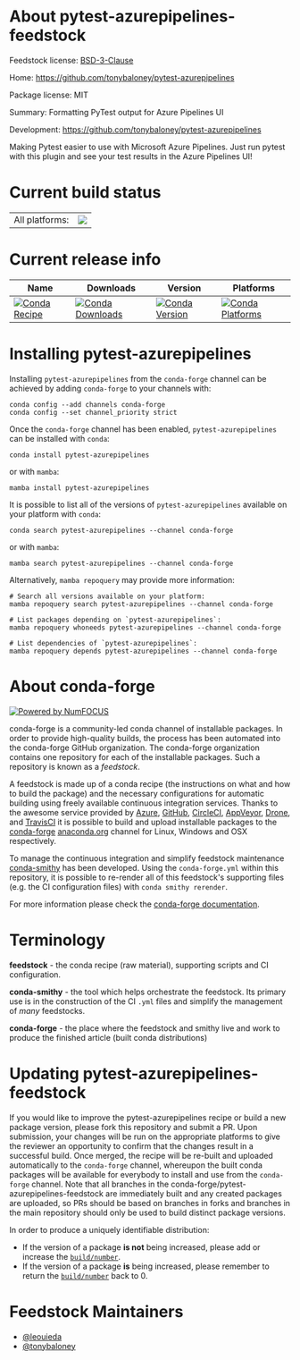 About pytest-azurepipelines-feedstock
=====================================

Feedstock license: [BSD-3-Clause](https://github.com/conda-forge/pytest-azurepipelines-feedstock/blob/main/LICENSE.txt)

Home: https://github.com/tonybaloney/pytest-azurepipelines

Package license: MIT

Summary: Formatting PyTest output for Azure Pipelines UI

Development: https://github.com/tonybaloney/pytest-azurepipelines

Making Pytest easier to use with Microsoft Azure Pipelines. Just run pytest with
this plugin and see your test results in the Azure Pipelines UI!


Current build status
====================


<table><tr><td>All platforms:</td>
    <td>
      <a href="https://dev.azure.com/conda-forge/feedstock-builds/_build/latest?definitionId=6472&branchName=main">
        <img src="https://dev.azure.com/conda-forge/feedstock-builds/_apis/build/status/pytest-azurepipelines-feedstock?branchName=main">
      </a>
    </td>
  </tr>
</table>

Current release info
====================

| Name | Downloads | Version | Platforms |
| --- | --- | --- | --- |
| [![Conda Recipe](https://img.shields.io/badge/recipe-pytest--azurepipelines-green.svg)](https://anaconda.org/conda-forge/pytest-azurepipelines) | [![Conda Downloads](https://img.shields.io/conda/dn/conda-forge/pytest-azurepipelines.svg)](https://anaconda.org/conda-forge/pytest-azurepipelines) | [![Conda Version](https://img.shields.io/conda/vn/conda-forge/pytest-azurepipelines.svg)](https://anaconda.org/conda-forge/pytest-azurepipelines) | [![Conda Platforms](https://img.shields.io/conda/pn/conda-forge/pytest-azurepipelines.svg)](https://anaconda.org/conda-forge/pytest-azurepipelines) |

Installing pytest-azurepipelines
================================

Installing `pytest-azurepipelines` from the `conda-forge` channel can be achieved by adding `conda-forge` to your channels with:

```
conda config --add channels conda-forge
conda config --set channel_priority strict
```

Once the `conda-forge` channel has been enabled, `pytest-azurepipelines` can be installed with `conda`:

```
conda install pytest-azurepipelines
```

or with `mamba`:

```
mamba install pytest-azurepipelines
```

It is possible to list all of the versions of `pytest-azurepipelines` available on your platform with `conda`:

```
conda search pytest-azurepipelines --channel conda-forge
```

or with `mamba`:

```
mamba search pytest-azurepipelines --channel conda-forge
```

Alternatively, `mamba repoquery` may provide more information:

```
# Search all versions available on your platform:
mamba repoquery search pytest-azurepipelines --channel conda-forge

# List packages depending on `pytest-azurepipelines`:
mamba repoquery whoneeds pytest-azurepipelines --channel conda-forge

# List dependencies of `pytest-azurepipelines`:
mamba repoquery depends pytest-azurepipelines --channel conda-forge
```


About conda-forge
=================

[![Powered by
NumFOCUS](https://img.shields.io/badge/powered%20by-NumFOCUS-orange.svg?style=flat&colorA=E1523D&colorB=007D8A)](https://numfocus.org)

conda-forge is a community-led conda channel of installable packages.
In order to provide high-quality builds, the process has been automated into the
conda-forge GitHub organization. The conda-forge organization contains one repository
for each of the installable packages. Such a repository is known as a *feedstock*.

A feedstock is made up of a conda recipe (the instructions on what and how to build
the package) and the necessary configurations for automatic building using freely
available continuous integration services. Thanks to the awesome service provided by
[Azure](https://azure.microsoft.com/en-us/services/devops/), [GitHub](https://github.com/),
[CircleCI](https://circleci.com/), [AppVeyor](https://www.appveyor.com/),
[Drone](https://cloud.drone.io/welcome), and [TravisCI](https://travis-ci.com/)
it is possible to build and upload installable packages to the
[conda-forge](https://anaconda.org/conda-forge) [anaconda.org](https://anaconda.org/)
channel for Linux, Windows and OSX respectively.

To manage the continuous integration and simplify feedstock maintenance
[conda-smithy](https://github.com/conda-forge/conda-smithy) has been developed.
Using the ``conda-forge.yml`` within this repository, it is possible to re-render all of
this feedstock's supporting files (e.g. the CI configuration files) with ``conda smithy rerender``.

For more information please check the [conda-forge documentation](https://conda-forge.org/docs/).

Terminology
===========

**feedstock** - the conda recipe (raw material), supporting scripts and CI configuration.

**conda-smithy** - the tool which helps orchestrate the feedstock.
                   Its primary use is in the construction of the CI ``.yml`` files
                   and simplify the management of *many* feedstocks.

**conda-forge** - the place where the feedstock and smithy live and work to
                  produce the finished article (built conda distributions)


Updating pytest-azurepipelines-feedstock
========================================

If you would like to improve the pytest-azurepipelines recipe or build a new
package version, please fork this repository and submit a PR. Upon submission,
your changes will be run on the appropriate platforms to give the reviewer an
opportunity to confirm that the changes result in a successful build. Once
merged, the recipe will be re-built and uploaded automatically to the
`conda-forge` channel, whereupon the built conda packages will be available for
everybody to install and use from the `conda-forge` channel.
Note that all branches in the conda-forge/pytest-azurepipelines-feedstock are
immediately built and any created packages are uploaded, so PRs should be based
on branches in forks and branches in the main repository should only be used to
build distinct package versions.

In order to produce a uniquely identifiable distribution:
 * If the version of a package **is not** being increased, please add or increase
   the [``build/number``](https://docs.conda.io/projects/conda-build/en/latest/resources/define-metadata.html#build-number-and-string).
 * If the version of a package **is** being increased, please remember to return
   the [``build/number``](https://docs.conda.io/projects/conda-build/en/latest/resources/define-metadata.html#build-number-and-string)
   back to 0.

Feedstock Maintainers
=====================

* [@leouieda](https://github.com/leouieda/)
* [@tonybaloney](https://github.com/tonybaloney/)

